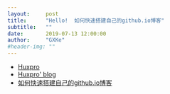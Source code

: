 ```yaml
---
layout:     post
title:      "Hello!  如何快速搭建自己的github.io博客"
subtitle:   ""
date:       2019-07-13 12:00:00
author:     "GXKe"
#header-img: ""
---
```


- [Huxpro](https://github.com/Huxpro/huxpro.github.io)
- [Huxpro' blog](https://huangxuan.me/)
- [如何快速搭建自己的github.io博客](https://keysaim.github.io/post/blog/2017-08-15-how-to-setup-your-github-io-blog/)
